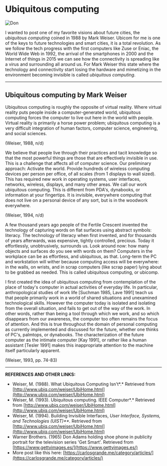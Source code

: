 # Ubiquitous computing

![Don](https://carlosgrande.me/wp-content/uploads/2020/01/Ubicomp01_Thumnail-300x300.jpg)

I wanted to post one of my favorite visions about future cities, the *ubiquitous computing* coined in 1988 by Mark Weiser. Ubicom for me is one of the keys to future technologies and smart cities, it is a total revolution. As we follow the tech progress with the first computers like Zuse or Eniac, the World Wide Web in 1992, the arrival of the smartphones in 2000 and the Internet of things in 2015 we can see how the connectivity is spreading like a virus and surrounding all around us. For Mark Weiser this state where the technology and connectivity start losing the hardware and mimetizing in the environment becoming invisible is called *ubiquitous computing*.

---

## Ubiquitous computing by Mark Weiser

Ubiquitous computing is roughly the opposite of virtual reality. Where virtual reality puts people inside a computer-generated world, ubiquitous computing forces the computer to live out here in the world with people. Virtual reality is primarily a horse power problem; ubiquitous computing is a very difficult integration of human factors, computer science, engineering, and social sciences.

(Weiser, 1988, n/d)

We believe that people live through their practices and tacit knowledge so that the most powerful things are those that are effectively invisible in use. This is a challenge that affects all of computer science. Our preliminary approach: Activate the world. Provide hundreds of wireless computing devices per person per office, of all scales (from 1 displays to wall sized). This has required new work in operating systems, user interfaces, networks, wireless, displays, and many other areas. We call our work ubiquitous computing. This is different from PDA's, dynabooks, or information at your fingertips. It is invisible, everywhere computing that does not live on a personal device of any sort, but is in the woodwork everywhere.

(Weiser, 1994, n/d)

A few thousand years ago people of the Fertile Crescent invented the technology of capturing words on flat surfaces using abstract symbols: literacy. The technology of literacy when first invented, and for thousands of years afterwards, was expensive, tightly controlled, precious. Today it effortlessly, unobtrusively, surrounds us. Look around now: how many objects and surfaces do you see with words on them? Computers in the workplace can be as effortless, and ubiquitous, as that. Long-term the PC and workstation will wither because computing access will be everywhere: in the walls, on wrists, and in scrap computers (like scrap paper) lying about to be grabbed as needed. This is called ubiquitous computing, or ubicomp.

I first created the idea of ubiquitous computing from contemplation of the place of today's computer in actual activities of everyday life. In particular, anthropological studies of work life [Suchman 1985, Lave 1991] teach us that people primarily work in a world of shared situations and unexamined technological skills. However the computer today is isolated and isolating from the overall situation, and fails to get out of the way of the work. In other words, rather than being a tool through which we work, and so which disappears from our awareness, the computer too often remains the focus of attention. And this is true throughout the domain of personal computing as currently implemented and discussed for the future, whether one thinks of PC's, palmtops, or dynabooks. The characterization of the future computer as the intimate computer [Kay 1991], or rather like a human assistant [Tesler 1991] makes this inappropriate attention to the machine itself particularly apparent.

(Weiser, 1993, pp. 74-83)

---

**REFERENCES AND OTHER LINKS:**

- Weiser, M. (1988). What Ubiquitous Computing Isn't*.* Retrieved from [http://www.ubiq.com/weiser/UbiHome.html](http://www.ubiq.com/weiser/UbiHome.html)
- Weiser, M. (1993). Ubiquitous computing. IEEE Computer*.* Retrieved from [http://www.ubiq.com/weiser/UbiHome.html](http://www.ubiq.com/weiser/UbiHome.html)
- Weiser, M. (1994). Building Invisible Interfaces, *User Interface, Systems, and Technologies (UIST)**.* Retrieved from [http://www.ubiq.com/weiser/UbiHome.html](http://www.ubiq.com/weiser/UbiHome.html)
- Warner Brothers. (1965) Don Adams holding shoe phone in publicity portrait for the television series 'Get Smart'. Retrieved from [https://www.gettyimages.es/](https://www.gettyimages.es/)
- More post like this here: [https://carlosgrande.me/category/articles/](https://carlosgrande.me/category/articles/)